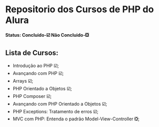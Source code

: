 # Repositorio dos Cursos de PHP do Alura
#### Status: Concluido-:ballot_box_with_check:  Não Concluido-:negative_squared_cross_mark:
## Lista de Cursos:
- Introdução ao PHP :ballot_box_with_check:;
- Avançando com PHP :ballot_box_with_check:;
- Arrays :ballot_box_with_check:;
- PHP Orientado a Objetos :ballot_box_with_check:;
- PHP Composer :ballot_box_with_check:;
- Avançando com PHP Orientado a Objetos :ballot_box_with_check:;
- PHP Exceptions: Tratamento de erros :ballot_box_with_check:;
- MVC com PHP: Entenda o padrão Model-View-Controller :negative_squared_cross_mark:;
